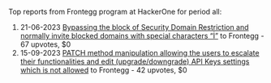 Top reports from Frontegg program at HackerOne for period all:

1. 21-06-2023 [Bypassing the block of Security Domain Restriction and normally invite blocked domains with special characters “İ”](https://hackerone.com/reports/2033005) to Frontegg - 67 upvotes, $0
2. 15-09-2023 [PATCH method manipulation allowing the users to escalate their functionalities and edit (upgrade/downgrade) API Keys settings which is not allowed](https://hackerone.com/reports/2149124) to Frontegg - 42 upvotes, $0
